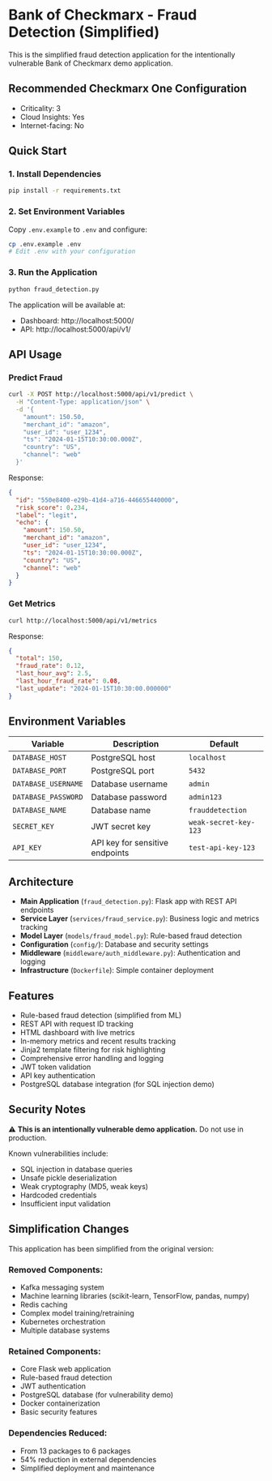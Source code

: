 # Bank of Checkmarx - Fraud Detection (Simplified)

This is the simplified fraud detection application for the intentionally vulnerable Bank of Checkmarx demo application.

## Recommended Checkmarx One Configuration
- Criticality: 3
- Cloud Insights: Yes
- Internet-facing: No

## Quick Start

### 1. Install Dependencies
```bash
pip install -r requirements.txt
```

### 2. Set Environment Variables
Copy `.env.example` to `.env` and configure:
```bash
cp .env.example .env
# Edit .env with your configuration
```

### 3. Run the Application
```bash
python fraud_detection.py
```

The application will be available at:
- Dashboard: http://localhost:5000/
- API: http://localhost:5000/api/v1/

## API Usage

### Predict Fraud
```bash
curl -X POST http://localhost:5000/api/v1/predict \
  -H "Content-Type: application/json" \
  -d '{
    "amount": 150.50,
    "merchant_id": "amazon",
    "user_id": "user_1234",
    "ts": "2024-01-15T10:30:00.000Z",
    "country": "US",
    "channel": "web"
  }'
```

Response:
```json
{
  "id": "550e8400-e29b-41d4-a716-446655440000",
  "risk_score": 0.234,
  "label": "legit",
  "echo": {
    "amount": 150.50,
    "merchant_id": "amazon",
    "user_id": "user_1234",
    "ts": "2024-01-15T10:30:00.000Z",
    "country": "US",
    "channel": "web"
  }
}
```

### Get Metrics
```bash
curl http://localhost:5000/api/v1/metrics
```

Response:
```json
{
  "total": 150,
  "fraud_rate": 0.12,
  "last_hour_avg": 2.5,
  "last_hour_fraud_rate": 0.08,
  "last_update": "2024-01-15T10:30:00.000000"
}
```

## Environment Variables

| Variable | Description | Default |
|----------|-------------|---------|
| `DATABASE_HOST` | PostgreSQL host | `localhost` |
| `DATABASE_PORT` | PostgreSQL port | `5432` |
| `DATABASE_USERNAME` | Database username | `admin` |
| `DATABASE_PASSWORD` | Database password | `admin123` |
| `DATABASE_NAME` | Database name | `frauddetection` |
| `SECRET_KEY` | JWT secret key | `weak-secret-key-123` |
| `API_KEY` | API key for sensitive endpoints | `test-api-key-123` |

## Architecture

- **Main Application** (`fraud_detection.py`): Flask app with REST API endpoints
- **Service Layer** (`services/fraud_service.py`): Business logic and metrics tracking
- **Model Layer** (`models/fraud_model.py`): Rule-based fraud detection
- **Configuration** (`config/`): Database and security settings
- **Middleware** (`middleware/auth_middleware.py`): Authentication and logging
- **Infrastructure** (`Dockerfile`): Simple container deployment

## Features

- Rule-based fraud detection (simplified from ML)
- REST API with request ID tracking
- HTML dashboard with live metrics
- In-memory metrics and recent results tracking
- Jinja2 template filtering for risk highlighting
- Comprehensive error handling and logging
- JWT token validation
- API key authentication
- PostgreSQL database integration (for SQL injection demo)

## Security Notes

⚠️ **This is an intentionally vulnerable demo application.** Do not use in production.

Known vulnerabilities include:
- SQL injection in database queries
- Unsafe pickle deserialization
- Weak cryptography (MD5, weak keys)
- Hardcoded credentials
- Insufficient input validation

## Simplification Changes

This application has been simplified from the original version:

### Removed Components:
- Kafka messaging system
- Machine learning libraries (scikit-learn, TensorFlow, pandas, numpy)
- Redis caching
- Complex model training/retraining
- Kubernetes orchestration
- Multiple database systems

### Retained Components:
- Core Flask web application
- Rule-based fraud detection
- JWT authentication
- PostgreSQL database (for vulnerability demo)
- Docker containerization
- Basic security features

### Dependencies Reduced:
- From 13 packages to 6 packages
- 54% reduction in external dependencies
- Simplified deployment and maintenance
